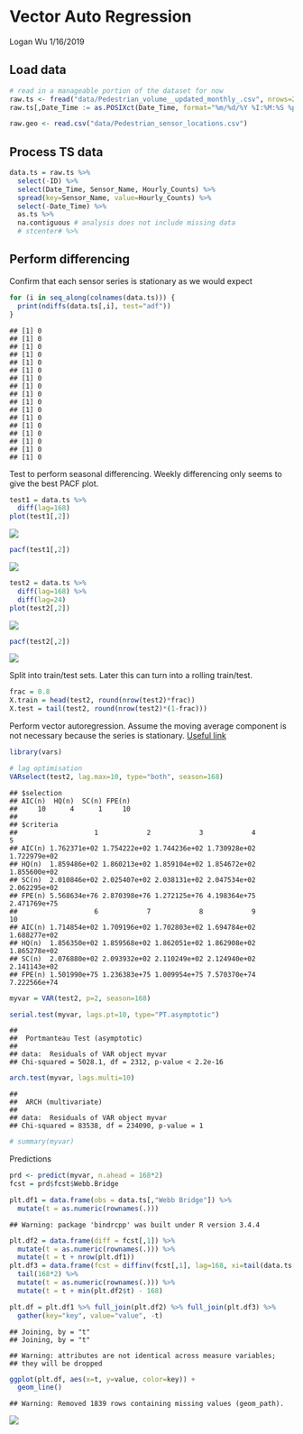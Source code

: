 Vector Auto Regression
================
Logan Wu
1/16/2019

Load data
---------

``` r
# read in a manageable portion of the dataset for now
raw.ts <- fread("data/Pedestrian_volume__updated_monthly_.csv", nrows=20000)
raw.ts[,Date_Time := as.POSIXct(Date_Time, format="%m/%d/%Y %I:%M:%S %p")]

raw.geo <- read.csv("data/Pedestrian_sensor_locations.csv")
```

Process TS data
---------------

``` r
data.ts = raw.ts %>%
  select(-ID) %>%
  select(Date_Time, Sensor_Name, Hourly_Counts) %>%
  spread(key=Sensor_Name, value=Hourly_Counts) %>%
  select(-Date_Time) %>%
  as.ts %>%
  na.contiguous # analysis does not include missing data
  # stcenter# %>%
```

Perform differencing
--------------------

Confirm that each sensor series is stationary as we would expect

``` r
for (i in seq_along(colnames(data.ts))) {
  print(ndiffs(data.ts[,i], test="adf"))
}
```

    ## [1] 0
    ## [1] 0
    ## [1] 0
    ## [1] 0
    ## [1] 0
    ## [1] 0
    ## [1] 0
    ## [1] 0
    ## [1] 0
    ## [1] 0
    ## [1] 0
    ## [1] 0
    ## [1] 0
    ## [1] 0
    ## [1] 0
    ## [1] 0
    ## [1] 0

Test to perform seasonal differencing. Weekly differencing only seems to give the best PACF plot.

``` r
test1 = data.ts %>%
  diff(lag=168)
plot(test1[,2])
```

![](03_vector_auto_regression_files/figure-markdown_github/unnamed-chunk-4-1.png)

``` r
pacf(test1[,2])
```

![](03_vector_auto_regression_files/figure-markdown_github/unnamed-chunk-4-2.png)

``` r
test2 = data.ts %>%
  diff(lag=168) %>%
  diff(lag=24)
plot(test2[,2])
```

![](03_vector_auto_regression_files/figure-markdown_github/unnamed-chunk-4-3.png)

``` r
pacf(test2[,2])
```

![](03_vector_auto_regression_files/figure-markdown_github/unnamed-chunk-4-4.png)

Split into train/test sets. Later this can turn into a rolling train/test.

``` r
frac = 0.8
X.train = head(test2, round(nrow(test2)*frac))
X.test = tail(test2, round(nrow(test2)*(1-frac)))
```

Perform vector autoregression. Assume the moving average component is not necessary because the series is stationary. [Useful link](https://stats.stackexchange.com/questions/191851/var-forecasting-methodology)

``` r
library(vars)

# lag optimisation
VARselect(test2, lag.max=10, type="both", season=168)
```

    ## $selection
    ## AIC(n)  HQ(n)  SC(n) FPE(n) 
    ##     10      4      1     10 
    ## 
    ## $criteria
    ##                   1            2            3            4            5
    ## AIC(n) 1.762371e+02 1.754222e+02 1.744236e+02 1.730928e+02 1.722979e+02
    ## HQ(n)  1.859486e+02 1.860213e+02 1.859104e+02 1.854672e+02 1.855600e+02
    ## SC(n)  2.010846e+02 2.025407e+02 2.038131e+02 2.047534e+02 2.062295e+02
    ## FPE(n) 5.568634e+76 2.870398e+76 1.272125e+76 4.198364e+75 2.471769e+75
    ##                   6            7            8            9           10
    ## AIC(n) 1.714854e+02 1.709196e+02 1.702803e+02 1.694784e+02 1.688277e+02
    ## HQ(n)  1.856350e+02 1.859568e+02 1.862051e+02 1.862908e+02 1.865278e+02
    ## SC(n)  2.076880e+02 2.093932e+02 2.110249e+02 2.124940e+02 2.141143e+02
    ## FPE(n) 1.501990e+75 1.236383e+75 1.009954e+75 7.570370e+74 7.222566e+74

``` r
myvar = VAR(test2, p=2, season=168)

serial.test(myvar, lags.pt=10, type="PT.asymptotic")
```

    ## 
    ##  Portmanteau Test (asymptotic)
    ## 
    ## data:  Residuals of VAR object myvar
    ## Chi-squared = 5028.1, df = 2312, p-value < 2.2e-16

``` r
arch.test(myvar, lags.multi=10)
```

    ## 
    ##  ARCH (multivariate)
    ## 
    ## data:  Residuals of VAR object myvar
    ## Chi-squared = 83538, df = 234090, p-value = 1

``` r
# summary(myvar)
```

Predictions

``` r
prd <- predict(myvar, n.ahead = 168*2)
fcst = prd$fcst$Webb.Bridge

plt.df1 = data.frame(obs = data.ts[,"Webb Bridge"]) %>%
  mutate(t = as.numeric(rownames(.)))
```

    ## Warning: package 'bindrcpp' was built under R version 3.4.4

``` r
plt.df2 = data.frame(diff = fcst[,1]) %>%
  mutate(t = as.numeric(rownames(.))) %>%
  mutate(t = t + nrow(plt.df1))
plt.df3 = data.frame(fcst = diffinv(fcst[,1], lag=168, xi=tail(data.ts[,"Webb Bridge"], 168))) %>%
  tail(168*2) %>%
  mutate(t = as.numeric(rownames(.))) %>%
  mutate(t = t + min(plt.df2$t) - 168)

plt.df = plt.df1 %>% full_join(plt.df2) %>% full_join(plt.df3) %>%
  gather(key="key", value="value", -t)
```

    ## Joining, by = "t"
    ## Joining, by = "t"

    ## Warning: attributes are not identical across measure variables;
    ## they will be dropped

``` r
ggplot(plt.df, aes(x=t, y=value, color=key)) +
  geom_line()
```

    ## Warning: Removed 1839 rows containing missing values (geom_path).

![](03_vector_auto_regression_files/figure-markdown_github/unnamed-chunk-7-1.png)
